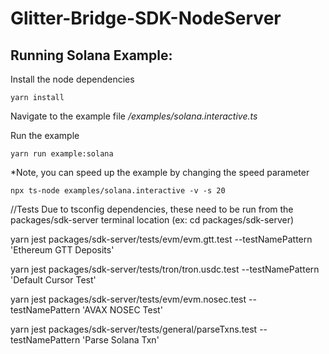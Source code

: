# Glitter-Bridge-SDK-NodeServer

## Running Solana Example:

Install the node dependencies

```
yarn install

```

Navigate to the example file
_/examples/solana.interactive.ts_

Run the example

```
yarn run example:solana

```

\*Note, you can speed up the example by changing the speed parameter

```
npx ts-node examples/solana.interactive -v -s 20
```

//Tests
Due to tsconfig dependencies, these need to be run from the packages/sdk-server terminal location (ex: cd packages/sdk-server)


yarn jest packages/sdk-server/tests/evm/evm.gtt.test --testNamePattern 'Ethereum GTT Deposits'

yarn jest packages/sdk-server/tests/tron/tron.usdc.test --testNamePattern 'Default Cursor Test'

yarn jest packages/sdk-server/tests/evm/evm.nosec.test --testNamePattern 'AVAX NOSEC Test'

yarn jest packages/sdk-server/tests/general/parseTxns.test --testNamePattern 'Parse Solana Txn'